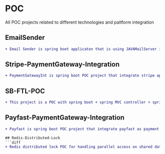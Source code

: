 # POC
All POC projects related to different technologies and paltform integration

## EmailSender
```diff
+ Email Sender is spring boot applicaton that is using JAVAMailServer interface for sending email . Gmail SMPT server is used for demo purpose. Modify the properties files for SMPT setting!
````
## Stripe-PaymentGateway-Integration
```diff
+ PaymentGatewayInt is spring boot POC project that integrate stripe api for collecting CC info from customers. Kind of Payment gateway integration POC. Once customer initate the request its redirected to payment page, using public key. After getting the client CC related info Stripe will redirect a POST request to this Spring boot app eithet the payment is successfull or failed.
````
## SB-FTL-POC

```diff
+ This project is a POC with spring boot + spring MVC controller + spring REST  Controller + Localization + freemarker template.
`````
## Payfast-PaymentGateway-Integration
```diff
+ Payfast is spring boot POC project that integrate payfast as payment gateway. Payfast sandbox is used as payment gateway. For detail please check project README.md

## Redis-Distributed-Lock
```diff
+ Redis distributed lock POC for handling parallel access on shared data from multiple nodes or cluster.

